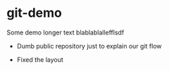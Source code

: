 git-demo
========

Some demo longer text blablablallefflsdf

* Dumb public repository just to explain our git flow

* Fixed the layout